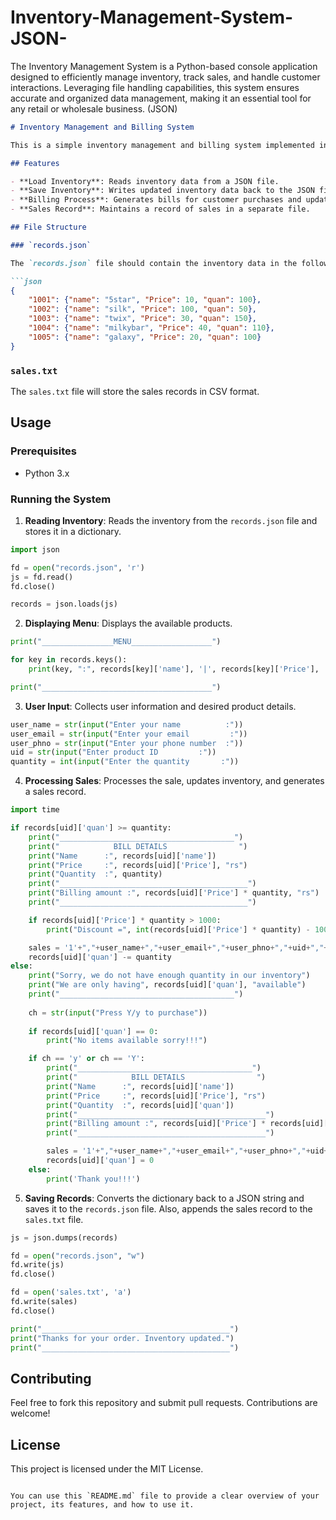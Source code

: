 # Inventory-Management-System-JSON-
The Inventory Management System is a Python-based console application designed to efficiently manage inventory, track sales, and handle customer interactions. Leveraging file handling capabilities, this system ensures accurate and organized data management, making it an essential tool for any retail or wholesale business. (JSON)

```markdown
# Inventory Management and Billing System

This is a simple inventory management and billing system implemented in Python. The system reads product data from a JSON file, processes sales, and updates the inventory accordingly. It also generates sales records and stores them in a separate file.

## Features

- **Load Inventory**: Reads inventory data from a JSON file.
- **Save Inventory**: Writes updated inventory data back to the JSON file.
- **Billing Process**: Generates bills for customer purchases and updates inventory.
- **Sales Record**: Maintains a record of sales in a separate file.

## File Structure

### `records.json`

The `records.json` file should contain the inventory data in the following format:

```json
{
    "1001": {"name": "5star", "Price": 10, "quan": 100},
    "1002": {"name": "silk", "Price": 100, "quan": 50},
    "1003": {"name": "twix", "Price": 30, "quan": 150},
    "1004": {"name": "milkybar", "Price": 40, "quan": 110},
    "1005": {"name": "galaxy", "Price": 20, "quan": 100}
}
```

### `sales.txt`

The `sales.txt` file will store the sales records in CSV format.

## Usage

### Prerequisites

- Python 3.x

### Running the System

1. **Reading Inventory**: Reads the inventory from the `records.json` file and stores it in a dictionary.

```python
import json

fd = open("records.json", 'r')
js = fd.read()
fd.close()

records = json.loads(js)
```

2. **Displaying Menu**: Displays the available products.

```python
print("________________MENU__________________")

for key in records.keys():
    print(key, ":", records[key]['name'], '|', records[key]['Price'], '|', records[key]['quan'])

print("______________________________________")
```

3. **User Input**: Collects user information and desired product details.

```python
user_name = str(input("Enter your name          :"))
user_email = str(input("Enter your email         :"))
user_phno = str(input("Enter your phone number  :"))
uid = str(input("Enter product ID         :"))
quantity = int(input("Enter the quantity       :"))
```

4. **Processing Sales**: Processes the sale, updates inventory, and generates a sales record.

```python
import time

if records[uid]['quan'] >= quantity:
    print("_______________________________________")
    print("            BILL DETAILS                ")
    print("Name      :", records[uid]['name'])
    print("Price     :", records[uid]['Price'], "rs")
    print("Quantity  :", quantity)
    print("__________________________________________")
    print("Billing amount :", records[uid]['Price'] * quantity, "rs")
    print("__________________________________________")

    if records[uid]['Price'] * quantity > 1000:
        print("Discount =", int(records[uid]['Price'] * quantity) - 100)

    sales = '1'+","+user_name+","+user_email+","+user_phno+","+uid+","+records[uid]['name']+","+str(quantity)+","+str(quantity*records[uid]['Price'])+','+time.ctime()+'\n'
    records[uid]['quan'] -= quantity
else:
    print("Sorry, we do not have enough quantity in our inventory")
    print("We are only having", records[uid]['quan'], "available")
    print("_______________________________________")
    
    ch = str(input("Press Y/y to purchase"))
    
    if records[uid]['quan'] == 0:
        print("No items available sorry!!!")

    if ch == 'y' or ch == 'Y':
        print("_______________________________________")
        print("            BILL DETAILS                ")
        print("Name      :", records[uid]['name'])
        print("Price     :", records[uid]['Price'], "rs")
        print("Quantity  :", records[uid]['quan'])
        print("__________________________________________")
        print("Billing amount :", records[uid]['Price'] * records[uid]['quan'], "rs")
        print("__________________________________________")

        sales = '1'+","+user_name+","+user_email+","+user_phno+","+uid+","+records[uid]['name']+","+str(records[uid]['quan'])+","+str(records[uid]['quan']*records[uid]['Price'])+','+time.ctime()+'\n'
        records[uid]['quan'] = 0
    else:
        print('Thank you!!!')
```

5. **Saving Records**: Converts the dictionary back to a JSON string and saves it to the `records.json` file. Also, appends the sales record to the `sales.txt` file.

```python
js = json.dumps(records)

fd = open("records.json", "w")
fd.write(js)
fd.close()

fd = open('sales.txt', 'a')
fd.write(sales)
fd.close()

print("__________________________________________")
print("Thanks for your order. Inventory updated.")
print("__________________________________________")
```

## Contributing

Feel free to fork this repository and submit pull requests. Contributions are welcome!

## License

This project is licensed under the MIT License.
```

You can use this `README.md` file to provide a clear overview of your project, its features, and how to use it.
